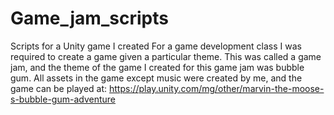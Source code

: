 # Game_jam_scripts
Scripts for a Unity game I created 
For a game development class I was required to create a game given a particular theme. This was called a game jam, and the theme of the game I created for this game jam was bubble gum.
All assets in the game except music were created by me, and the game can be played at: https://play.unity.com/mg/other/marvin-the-moose-s-bubble-gum-adventure
